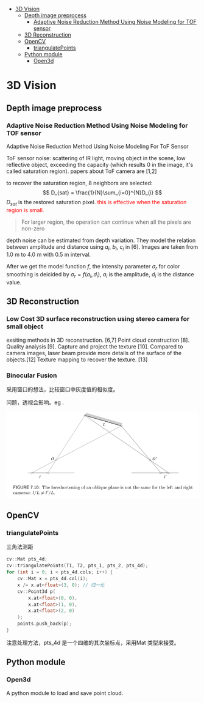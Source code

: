 
<!-- vim-markdown-toc GFM -->

* [3D Vision](#3d-vision)
	* [Depth image preprocess](#depth-image-preprocess)
		* [Adaptive Noise Reduction Method Using Noise Modeling for TOF sensor](#adaptive-noise-reduction-method-using-noise-modeling-for-tof-sensor)
	* [3D Reconstruction](#3d-reconstruction)
	* [OpenCV](#opencv)
		* [triangulatePoints](#triangulatepoints)
	* [Python module](#python-module)
		* [Open3d](#open3d)

<!-- vim-markdown-toc -->
# 3D Vision

## Depth image preprocess

### Adaptive Noise Reduction Method Using Noise Modeling for TOF sensor

Adaptive Noise Reduction Method Using Noise Modeling For ToF Sensor

ToF sensor noise: scattering of IR light, moving object in the scene, low reflective object, exceeding the capacity (which results 0 in the image, it's called saturation region). papers about ToF camera are [1,2]

to recover the saturation region, 8 neighbors are selected:
$$ D_{sat} = \frac{1}{N}\sum_{i=0}^{N}D_{i} $$
$D_{sat}$ is the restored saturation pixel. <font color='#ff0000'> this is effective when the saturation region is small. </font>
> For larger region, the operation can continue when all the pixels are non-zero

depth noise can be estimated from depth variation. They model the relation between amplitude and distance using $a_{i}$, $b_{i}$, $c_{i}$ in [6]. Images are taken from 1.0 m to 4.0 m with 0.5 m interval.

After we get the model function $f$, the intensity parameter $\sigma_{r}$ for color smoothing is deicided by $\sigma_{r}=f(a_{i}, d_{i})$, $a_{i}$ is the amplitude, $d_{i}$ is the distance value.

## 3D Reconstruction

### Low Cost 3D surface reconstruction using stereo camera for small object

exsiting methods in 3D reconstruction. [6,7] Point cloud construction [8]. Quality analysis [9]. Capture and project the texture [10]. Compared to camera images, laser beam provide more details of the surface of the objects.[12] Texture mapping to recover the texture. [13]

### Binocular Fusion

采用窗口的想法，比较窗口中灰度值的相似度。

问题，透视会影响。eg .

![](../img/digital_img/foreshortening.jpeg)



## OpenCV

### triangulatePoints

三角法测距

```c++
cv::Mat pts_4d;
cv::triangulatePoints(T1, T2, pts_1, pts_2, pts_4d);
for (int i = 0; i < pts_4d.cols; i++) {
    cv::Mat x = pts_4d.col(i);
    x /= x.at<float>(3, 0); // 归一化
    cv::Point3d p(
        x.at<float>(0, 0),
        x.at<float>(1, 0),
        x.at<float>(2, 0)
    );
    points.push_back(p);
}
```

注意处理方法，pts_4d 是一个四维的其次坐标点，采用Mat 类型来接受。

## Python module

### Open3d

A python module to load and save point cloud.
